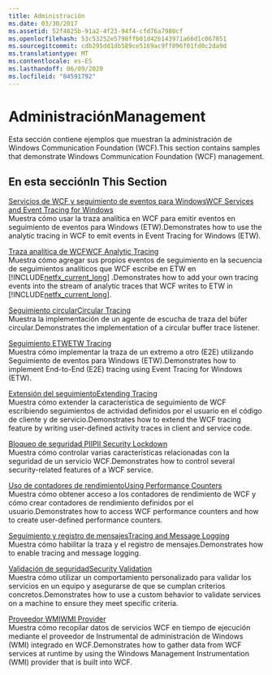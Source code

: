 ```yaml
---
title: Administración
ms.date: 03/30/2017
ms.assetid: 52f4825b-91a2-4f23-94f4-cfd76a7980cf
ms.openlocfilehash: 53c53252e5798ffb01d42b143971a66d1c067851
ms.sourcegitcommit: cdb295dd1db589ce5169ac9ff096f01fd0c2da9d
ms.translationtype: MT
ms.contentlocale: es-ES
ms.lasthandoff: 06/09/2020
ms.locfileid: "84591792"
---
```

# <a name="management"></a><span data-ttu-id="97141-102">Administración</span><span class="sxs-lookup"><span data-stu-id="97141-102">Management</span></span>
<span data-ttu-id="97141-103">Esta sección contiene ejemplos que muestran la administración de Windows Communication Foundation (WCF).</span><span class="sxs-lookup"><span data-stu-id="97141-103">This section contains samples that demonstrate Windows Communication Foundation (WCF) management.</span></span>  
  
## <a name="in-this-section"></a><span data-ttu-id="97141-104">En esta sección</span><span class="sxs-lookup"><span data-stu-id="97141-104">In This Section</span></span>  
 [<span data-ttu-id="97141-105">Servicios de WCF y seguimiento de eventos para Windows</span><span class="sxs-lookup"><span data-stu-id="97141-105">WCF Services and Event Tracing for Windows</span></span>](wcf-services-and-event-tracing-for-windows.md)  
 <span data-ttu-id="97141-106">Muestra cómo usar la traza analítica en WCF para emitir eventos en seguimiento de eventos para Windows (ETW).</span><span class="sxs-lookup"><span data-stu-id="97141-106">Demonstrates how to use the analytic tracing in WCF to emit events in Event Tracing for Windows (ETW).</span></span>  
  
 [<span data-ttu-id="97141-107">Traza analítica de WCF</span><span class="sxs-lookup"><span data-stu-id="97141-107">WCF Analytic Tracing</span></span>](wcf-analytic-tracing.md)  
 <span data-ttu-id="97141-108">Muestra cómo agregar sus propios eventos de seguimiento en la secuencia de seguimientos analíticos que WCF escribe en ETW en [!INCLUDE[netfx_current_long](../../../../includes/netfx-current-long-md.md)] .</span><span class="sxs-lookup"><span data-stu-id="97141-108">Demonstrates how to add your own tracing events into the stream of analytic traces that WCF writes to ETW in [!INCLUDE[netfx_current_long](../../../../includes/netfx-current-long-md.md)].</span></span>  
  
 [<span data-ttu-id="97141-109">Seguimiento circular</span><span class="sxs-lookup"><span data-stu-id="97141-109">Circular Tracing</span></span>](circular-tracing.md)  
 <span data-ttu-id="97141-110">Muestra la implementación de un agente de escucha de traza del búfer circular.</span><span class="sxs-lookup"><span data-stu-id="97141-110">Demonstrates the implementation of a circular buffer trace listener.</span></span>  
  
 [<span data-ttu-id="97141-111">Seguimiento ETW</span><span class="sxs-lookup"><span data-stu-id="97141-111">ETW Tracing</span></span>](etw-tracing.md)  
 <span data-ttu-id="97141-112">Muestra cómo implementar la traza de un extremo a otro (E2E) utilizando Seguimiento de eventos para Windows (ETW).</span><span class="sxs-lookup"><span data-stu-id="97141-112">Demonstrates how to implement End-to-End (E2E) tracing using Event Tracing for Windows (ETW).</span></span>  
  
 [<span data-ttu-id="97141-113">Extensión del seguimiento</span><span class="sxs-lookup"><span data-stu-id="97141-113">Extending Tracing</span></span>](extending-tracing.md)  
 <span data-ttu-id="97141-114">Muestra cómo extender la característica de seguimiento de WCF escribiendo seguimientos de actividad definidos por el usuario en el código de cliente y de servicio.</span><span class="sxs-lookup"><span data-stu-id="97141-114">Demonstrates how to extend the WCF tracing feature by writing user-defined activity traces in client and service code.</span></span>  
  
 [<span data-ttu-id="97141-115">Bloqueo de seguridad PII</span><span class="sxs-lookup"><span data-stu-id="97141-115">PII Security Lockdown</span></span>](pii-security-lockdown.md)  
 <span data-ttu-id="97141-116">Muestra cómo controlar varias características relacionadas con la seguridad de un servicio WCF.</span><span class="sxs-lookup"><span data-stu-id="97141-116">Demonstrates how to control several security-related features of a WCF service.</span></span>  
  
 [<span data-ttu-id="97141-117">Uso de contadores de rendimiento</span><span class="sxs-lookup"><span data-stu-id="97141-117">Using Performance Counters</span></span>](using-performance-counters.md)  
 <span data-ttu-id="97141-118">Muestra cómo obtener acceso a los contadores de rendimiento de WCF y cómo crear contadores de rendimiento definidos por el usuario.</span><span class="sxs-lookup"><span data-stu-id="97141-118">Demonstrates how to access WCF performance counters and how to create user-defined performance counters.</span></span>  
  
 [<span data-ttu-id="97141-119">Seguimiento y registro de mensajes</span><span class="sxs-lookup"><span data-stu-id="97141-119">Tracing and Message Logging</span></span>](tracing-and-message-logging.md)  
 <span data-ttu-id="97141-120">Muestra cómo habilitar la traza y el registro de mensajes.</span><span class="sxs-lookup"><span data-stu-id="97141-120">Demonstrates how to enable tracing and message logging.</span></span>  
  
 [<span data-ttu-id="97141-121">Validación de seguridad</span><span class="sxs-lookup"><span data-stu-id="97141-121">Security Validation</span></span>](security-validation.md)  
 <span data-ttu-id="97141-122">Muestra cómo utilizar un comportamiento personalizado para validar los servicios en un equipo y asegurarse de que se cumplan criterios concretos.</span><span class="sxs-lookup"><span data-stu-id="97141-122">Demonstrates how to use a custom behavior to validate services on a machine to ensure they meet specific criteria.</span></span>  
  
 [<span data-ttu-id="97141-123">Proveedor WMI</span><span class="sxs-lookup"><span data-stu-id="97141-123">WMI Provider</span></span>](wmi-provider.md)  
 <span data-ttu-id="97141-124">Muestra cómo recopilar datos de servicios WCF en tiempo de ejecución mediante el proveedor de Instrumental de administración de Windows (WMI) integrado en WCF.</span><span class="sxs-lookup"><span data-stu-id="97141-124">Demonstrates how to gather data from WCF services at runtime by using the Windows Management Instrumentation (WMI) provider that is built into WCF.</span></span>
